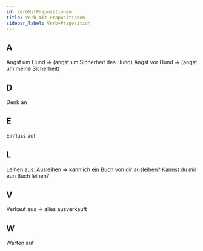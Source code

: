 ```yaml
---
id: VerbMitPrapositionen
title: Verb mit Prapositionen
sidebar_label: Verb+Praposition
---
```


## A

Angst um Hund => (angst um Sicherheit des Hund)
Angst vor Hund => (angst um meine Sicherheit)

## D

Denk an

## E

Einfluss auf

## L

Leihen aus: Ausleihen => kann ich ein Buch von dir ausleihen? Kannst du mir eun Buch leihen?

## V

Verkauf aus => alles ausverkauft

## W

Warten auf
